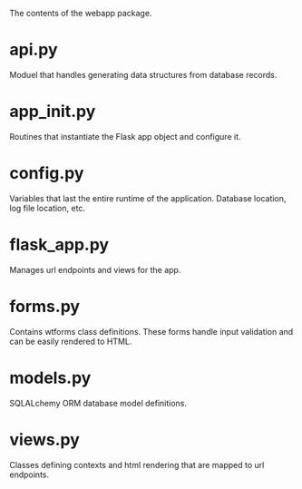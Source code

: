 The contents of the webapp package.

# api.py
Moduel that handles generating data structures from database records.

# app_init.py

Routines that instantiate the Flask app object and configure it.

# config.py

Variables that last the entire runtime of the application. Database location, log file location, etc.

# flask_app.py

Manages url endpoints and views for the app.

# forms.py

Contains wtforms class definitions. These forms handle input validation and can be easily rendered to HTML.

# models.py

SQLALchemy ORM database model definitions.

# views.py

Classes defining contexts and html rendering that are mapped to url endpoints.